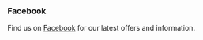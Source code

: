 ### Facebook

Find us on [Facebook]((https://www.facebook.com/chrisjamesbarbers/)) for our latest offers and information.
